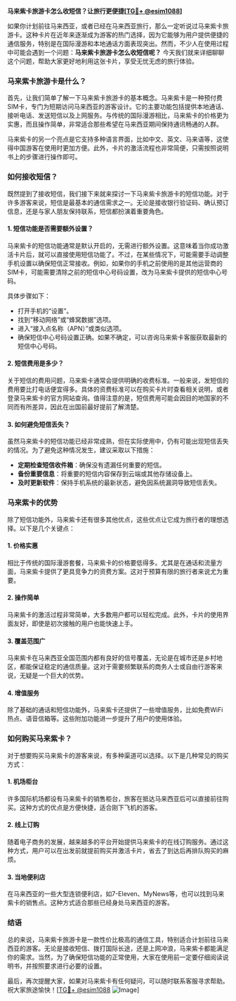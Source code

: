 **马来紫卡旅游卡怎么收短信？让旅行更便捷[[TG💪+ @esim1088](https://t.me/s/esim1088)]**

如果你计划前往马来西亚，或者已经在马来西亚旅行，那么一定听说过马来紫卡旅游卡。这种卡片在近年来逐渐成为游客的热门选择，因为它能够为用户提供便捷的通信服务，特别是在国际漫游和本地通话方面表现突出。然而，不少人在使用过程中可能会遇到一个问题：**马来紫卡旅游卡怎么收短信呢？** 今天我们就来详细聊聊这个问题，帮助大家更好地利用这张卡片，享受无忧无虑的旅行体验。

### 马来紫卡旅游卡是什么？

首先，让我们简单了解一下马来紫卡旅游卡的基本概念。马来紫卡是一种预付费SIM卡，专门为短期访问马来西亚的游客设计。它的主要功能包括提供本地通话、接听电话、发送短信以及上网服务。与传统的国际漫游相比，马来紫卡的价格更为实惠，而且操作简单，非常适合那些希望在马来西亚期间保持通讯畅通的人群。

马来紫卡的另一个亮点是它支持多种语言界面，比如中文、英文、马来语等，这使得中国游客在使用时更加方便。此外，卡片的激活流程也非常简便，只需按照说明书上的步骤进行操作即可。

### 如何接收短信？

既然提到了接收短信，我们接下来就来探讨一下马来紫卡旅游卡的短信功能。对于许多游客来说，短信是最基本的通信需求之一。无论是接收银行验证码、确认预订信息，还是与家人朋友保持联系，短信都扮演着重要角色。

#### 1. **短信功能是否需要额外设置？**
马来紫卡的短信功能通常是默认开启的，无需进行额外设置。这意味着当你成功激活卡片后，就可以直接使用短信功能了。不过，在某些情况下，可能需要手动调整手机设置以确保短信正常接收。例如，如果你的手机之前使用的是其他运营商的SIM卡，可能需要清除之前的短信中心号码设置，改为马来紫卡提供的短信中心号码。

具体步骤如下：
- 打开手机的“设置”。
- 找到“移动网络”或“蜂窝数据”选项。
- 进入“接入点名称（APN）”或类似选项。
- 确保短信中心号码设置正确。如果不确定，可以咨询马来紫卡客服获取最新的短信中心号码。

#### 2. **短信费用是多少？**
关于短信的费用问题，马来紫卡通常会提供明确的收费标准。一般来说，发短信的费用要比打电话便宜得多。具体的资费标准可以在购买卡片时查看相关说明，或者登录马来紫卡的官方网站查询。值得注意的是，短信费用可能会因目的地国家的不同而有所差异，因此在出国前最好提前了解清楚。

#### 3. **如何避免短信丢失？**
虽然马来紫卡的短信功能已经非常成熟，但在实际使用中，仍有可能出现短信丢失的情况。为了避免这种情况发生，建议采取以下措施：
- **定期检查短信收件箱**：确保没有遗漏任何重要的短信。
- **备份重要信息**：将重要的短信内容保存到云端或其他存储设备上。
- **及时更新软件**：保持手机系统的最新状态，避免因系统漏洞导致短信丢失。

### 马来紫卡的优势

除了短信功能外，马来紫卡还有很多其他优点，这些优点让它成为旅行者的理想选择。以下是几个关键点：

#### 1. **价格实惠**
相比于传统的国际漫游套餐，马来紫卡的价格要低得多。尤其是在通话和流量方面，马来紫卡提供了更具竞争力的资费方案。这对于预算有限的旅行者来说尤为重要。

#### 2. **操作简单**
马来紫卡的激活过程非常简单，大多数用户都可以轻松完成。此外，卡片的使用界面友好，即使是初次接触的用户也能快速上手。

#### 3. **覆盖范围广**
马来紫卡在马来西亚全国范围内都有良好的信号覆盖，无论是在城市还是乡村地区，都能保证稳定的通信质量。这对于需要频繁联系的商务人士或自由行游客来说，无疑是一个巨大的优势。

#### 4. **增值服务**
除了基础的通话和短信功能外，马来紫卡还提供了一些增值服务，比如免费WiFi热点、语音信箱等。这些附加功能进一步提升了用户的使用体验。

### 如何购买马来紫卡？

对于想要购买马来紫卡的游客来说，有多种渠道可以选择。以下是几种常见的购买方式：

#### 1. **机场柜台**
许多国际机场都设有马来紫卡的销售柜台，旅客在抵达马来西亚后可以直接前往购买。这种方式的优点是方便快捷，适合刚下飞机的游客。

#### 2. **线上订购**
随着电子商务的发展，越来越多的平台开始提供马来紫卡的在线订购服务。通过这种方式，用户可以在出发前就提前购买并激活卡片，省去了到达后再排队购买的麻烦。

#### 3. **当地便利店**
在马来西亚的一些大型连锁便利店，如7-Eleven、MyNews等，也可以找到马来紫卡的销售点。这种方式适合那些已经身处马来西亚的游客。

### 结语

总的来说，马来紫卡旅游卡是一款性价比极高的通信工具，特别适合计划前往马来西亚的游客。无论是接收短信、拨打国际长途，还是上网冲浪，马来紫卡都能满足你的需求。当然，为了确保短信功能的正常使用，大家在使用前一定要仔细阅读说明书，并按照要求进行必要的设置。

最后，再次提醒大家，如果对马来紫卡有任何疑问，可以随时联系客服寻求帮助。祝大家旅途愉快！[[TG💪+ @esim1088](https://t.me/s/esim1088) ![Image](https://i.postimg.cc/4NQfJmqS/Snipaste-2025-05-13-00-14-12.png)]